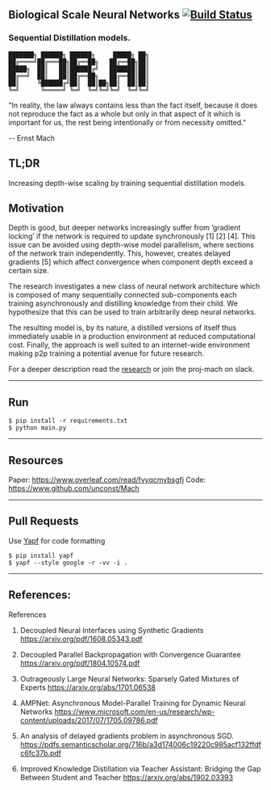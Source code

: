 
## Biological Scale Neural Networks [![Build Status](https://travis-ci.com/unconst/MACH.svg?branch=master)](https://travis-ci.com/unconst/MACH)
### Sequential Distillation models.

```
███████╗ ██████╗ ██████╗     █████╗ ██╗
██╔════╝██╔═══██╗██╔══██╗   ██╔══██╗██║
█████╗  ██║   ██║██████╔╝   ███████║██║
██╔══╝  ██║   ██║██╔══██╗   ██╔══██║██║
██║     ╚██████╔╝██║  ██║██╗██║  ██║██║
╚═╝      ╚═════╝ ╚═╝  ╚═╝╚═╝╚═╝  ╚═╝╚═╝
```

"In reality, the law always contains less than the fact itself, because it does not reproduce the fact as a whole but only in that aspect of it which is important for us, the rest being intentionally or from necessity omitted."

-- Ernst Mach

## TL;DR
Increasing depth-wise scaling by training sequential distillation models.


## Motivation

Depth is good, but deeper networks increasingly suffer from ’gradient locking’  if  the  network  is  required to update synchronously [1] [2] [4]. This issue can be avoided using depth-wise model parallelism, where sections of the network train independently. This, however, creates delayed  gradients [5] which affect convergence when component depth exceed a certain size. 

The research investigates a new class of neural network architecture which is composed of many sequentially connected sub-components each training asynchronously and distilling knowledge from their child. We hypothesize that this can be used to train arbitrarily deep neural networks.

The resulting model is, by its nature, a distilled versions of itself thus immediately usable in a production environment at reduced computational cost. Finally, the approach is well suited to an internet-wide environment making p2p training a potential avenue for future research.   
 
For a deeper description read the [research](https://www.overleaf.com/read/fvyqcmybsgfj) or join the proj-mach on slack.

---

## Run

```
$ pip install -r requirements.txt
$ python main.py
```
---

## Resources

Paper: https://www.overleaf.com/read/fvyqcmybsgfj
Code: https://www.github.com/unconst/Mach 

---
## Pull Requests

Use [Yapf](https://github.com/google/yapf) for code formatting
```
$ pip install yapf
$ yapf --style google -r -vv -i .
```

---

## References:

References
1.	Decoupled Neural Interfaces using Synthetic Gradients </br>
https://arxiv.org/pdf/1608.05343.pdf

2.	Decoupled Parallel Backpropagation with Convergence Guarantee
https://arxiv.org/pdf/1804.10574.pdf

3.	 Outrageously Large Neural Networks: Sparsely Gated Mixtures of Experts
https://arxiv.org/abs/1701.06538

4.	AMPNet: Asynchronous Model-Parallel Training for Dynamic Neural Networks https://www.microsoft.com/en-us/research/wp-content/uploads/2017/07/1705.09786.pdf

5.	An analysis of delayed gradients problem in asynchronous SGD. https://pdfs.semanticscholar.org/716b/a3d174006c19220c985acf132ffdfc6fc37b.pdf

6. Improved Knowledge Distillation via Teacher Assistant: Bridging the Gap Between Student and Teacher
https://arxiv.org/abs/1902.03393

